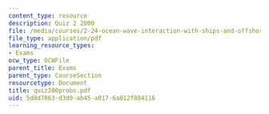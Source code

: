 ```yaml
---
content_type: resource
description: Quiz 2 2000
file: /media/courses/2-24-ocean-wave-interaction-with-ships-and-offshore-energy-systems-13-022-spring-2002/5d8d7863d3d0ab45a0176a012f884116_quiz200probs.pdf
file_type: application/pdf
learning_resource_types:
- Exams
ocw_type: OCWFile
parent_title: Exams
parent_type: CourseSection
resourcetype: Document
title: quiz200probs.pdf
uid: 5d8d7863-d3d0-ab45-a017-6a012f884116
---
```

